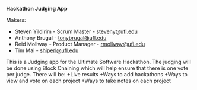 __Hackathon Judging App__


Makers:
+ Steven Yildirim - Scrum Master - steveny@ufl.edu
+ Anthony Brugal - tonybrugal@ufl.edu
+ Reid Mollway - Product Manager - rmollway@ufl.edu
+ Tim Mai - shiperl@ufl.edu


This is a Judging app for the Ultimate Software Hackathon.
The judging will be done using Block Chaining which will help ensure that there
is one vote per judge.
There will be:
+Live results
+Ways to add hackathons
+Ways to view and vote on each project
+Ways to take notes on each project
